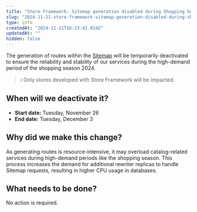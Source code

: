 ```yaml
---
title: "Store Framework: Sitemap generation disabled during Shopping Season"
slug: "2024-11-21-store-framework-sitemap-generation-disabled-during-shopping-season"
type: info
createdAt: "2024-11-21T16:23:42.024Z"
updatedAt: ""
hidden: false
---
```


The generation of routes within the [Sitemap](https://developers.vtex.com/docs/apps/vtex.store-sitemap) will be temporarily deactivated to ensure the reliability and stability of our services during the high-demand period of the shopping season 2024.

>ℹ️ Only stores developed with Store Framework will be impacted.

## When will we deactivate it?

- **Start date:** Tuesday, November 26
- **End date:** Tuesday, December 3

## Why did we make this change?

As generating routes is resource-intensive, it may overload catalog-related services during high-demand periods like the shopping season. This process increases the demand for additional rewriter replicas to handle Sitemap requests, resulting in higher CPU usage in databases.

## What needs to be done?

No action is required.

